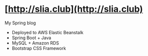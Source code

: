 # [http://slia.club](http://slia.club)

My Spring blog
*	Deployed to AWS Elastic Beanstalk
*	Spring Boot + Java 
*	MySQL + Amazon RDS
*	Bootstrap CSS Framework
